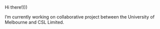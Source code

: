 
Hi there!)))

I’m currently working on collaborative project between the University of Melbourne and CSL Limited.


<!--
**mariia080693/mariia080693** is a ✨ _special_ ✨ repository because its `README.md` (this file) appears on your GitHub profile.



